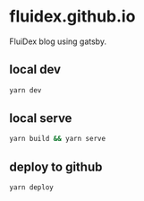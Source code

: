 # fluidex.github.io

FluiDex blog using gatsby.

## local dev
```bash
yarn dev
```

## local serve
```bash
yarn build && yarn serve
```

## deploy to github
```bash
yarn deploy
```
